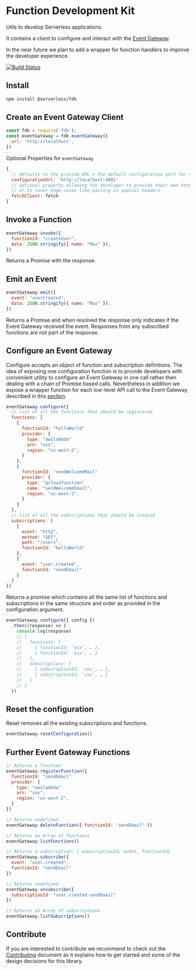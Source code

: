 # Function Development Kit

Utils to develop Serverless applications.

It contains a client to configure and interact with the [Event Gateway](https://github.com/serverless/event-gateway).

In the near future we plan to add a wrapper for function handlers to improve the developer experience.

[![Build Status](https://travis-ci.org/serverless/fdk.svg?branch=master)](https://travis-ci.org/serverless/fdk)

## Install

```bash
npm install @serverless/fdk
```

## Create an Event Gateway Client

```js
const fdk = require('fdk');
const eventGateway = fdk.eventGateway({
  url: 'http://localhost',
})
```

Optional Properties for `eventGateway`

```js
{
  // defaults to the provide URL + the default configuration port for the Event Gateway 4001
  configurationUrl: 'http://localhost:4001'
  // optional property allowing the developer to provide their own http lib ideal for mocking
  // or to cover edge cases like passing in special headers
  fetchClient: fetch
}
```

## Invoke a Function

```js
eventGateway.invoke({
  functionId: "createUser",
  data: JSON.stringify({ name: "Max" }),
})
```

Returns a Promise with the response.

## Emit an Event

```js
eventGateway.emit({
  event: "userCreated",
  data: JSON.stringify({ name: "Max" }),
})
```

Returns a Promise and when resolved the response only indicates if the Event Gateway received the event. Responses from any subscribed functions are not part of the response.

## Configure an Event Gateway

Configure accepts an object of function and subscription definitions. The idea of exposing one configuration function is to provide developers with convenient utility to configure an Event Gateway in one call rather then dealing with a chain of Promise based calls. Nevertheless in addition we expose a wrapper function for each low-level API call to the Event Gateway described in this [section](#further-event-gateway-functions).

```js
eventGateway.configure({
  // list of all the functions that should be registered
  functions: [
    {
      functionId: "helloWorld"
      provider: {
        type: "awslambda"
        arn: "xxx",
        region: "us-west-2",
      }
    },
    {
      functionId: "sendWelcomeMail"
      provider: {
        type: "gcloudfunction"
        name: "sendWelcomeEmail",
        region: "us-west-2",
      }
    }
  ],
  // list of all the subscriptions that should be created
  subscriptions: [
    {
      event: "http",
      method: "GET",
      path: "/users",
      functionId: "helloWorld"
    },
    {
      event: "user.created",
      functionId: "sendEmail"
    }
  ]
})
```

Returns a promise which contains all the same list of functions and subscriptions in the same structure and order as provided in the configuration argument.

```js
eventGateway.configure({ config })
  .then((response) => {
    console.log(response)
    // {
    //   functions: [
    //     { functionId: 'xxx', … },
    //     { functionId: 'xxx', … }
    //   ],
    //   subscriptions: [
    //     { subscriptionId: 'xxx', … },
    //     { subscriptionId: 'xxx', … }
    //   ]
    // }
  })
```

## Reset the configuration

Reset removes all the existing subscriptions and functions.

```js
eventGateway.resetConfiguration()
```

## Further Event Gateway Functions

```js
// Returns a function
eventGateway.registerFunction({
  functionId: "sendEmail"
  provider: {
    type: "awslambda"
    arn: "xxx",
    region: "us-west-2",
  }
})

// Returns undefined
eventGateway.deleteFunction({ functionId: "sendEmail" })

// Returns an Array of functions
eventGateway.listFunctions()

// Returns a subscription: { subscriptionId, event, functionId}
eventGateway.subscribe({
  event: "user.created",
  functionId: "sendEmail"
})

// Returns undefined
eventGateway.unsubscribe({
  subscriptionId: "user.created-sendEmail"
})

// Returns an Array of subscriptions
eventGateway.listSubscriptions()
```

## Contribute

If you are interested to contribute we recommend to check out the [Contributing](https://github.com/serverless/fdk/blob/master/CONTRIBUTING.md) document as it explains how to get started and some of the design decisions for this library.

